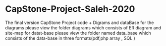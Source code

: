 # CapStone-Project-Saleh-2020
The final version
CapStone Project code + Digrams and dataBase for the diagrams please view the folder diagrams which consists of ER diagram and site-map
for datat-base please view the folder named data_base which consists of the data-base in three formats(pdf,php array , SQL )
